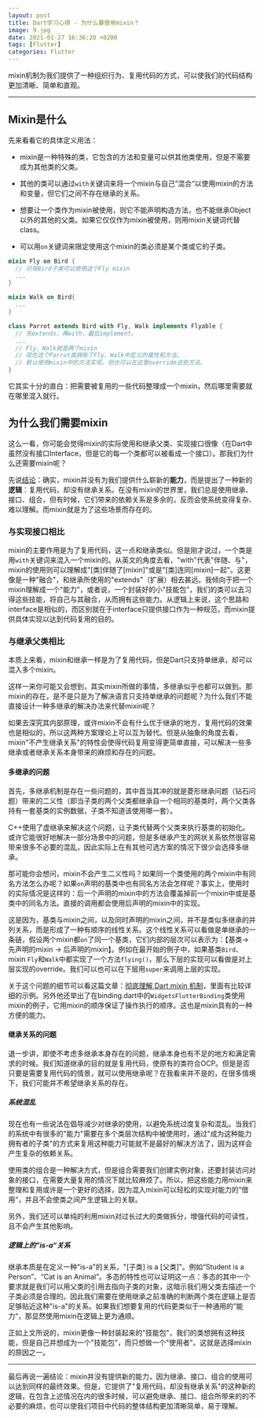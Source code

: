 ```yaml
---
layout: post
title: Dart学习心得 - 为什么要使用mixin？
image: 9.jpg
date: 2021-01-27 16:36:20 +0200
tags: [Flutter]
categories: Flutter
---
```

mixin机制为我们提供了一种组织行为、复用代码的方式，可以使我们的代码结构更加清晰、简单和直观。

***

## Mixin是什么

先来看看它的具体定义用法：

- mixin是一种特殊的类，它包含的方法和变量可以供其他类使用，但是不需要成为其他类的父类。

- 其他的类可以通过`with`关键词来将一个mixin与自己”混合“以使用mixin的方法和变量，但它们之间不存在继承的关系。

- 想要让一个类作为mixin被使用，则它不能声明构造方法，也不能继承Object以外的其他的父类。如果它仅仅作为mixin被使用，则用mixin关键词代替class。
- 可以用`on`关键词来限定使用这个mixin的类必须是某个类或它的子类。

```dart
mixin Fly on Bird {
  // 只有Bird子类可以使用这个Fly mixin
  ...
}

mixin Walk on Bird{
  ...
}

class Parrot extends Bird with Fly, Walk implements Flyable {
  // 先extends，再with，最后implement。
  ...
  // Fly、Walk就是两个mixin
  // 现在这个Parrot类拥有了Fly、Walk中定义的属性和方法。
  // 默认使用mixin中的方法实现，但也可以在这里override这些方法。
}
```

它其实十分的直白：把需要被复用的一些代码整理成一个mixin，然后哪里需要就在哪里混入就行。

## 为什么我们需要mixin

这么一看，你可能会觉得mixin的实际使用和继承父类、实现接口很像（在Dart中虽然没有接口Interface，但是它的每一个类都可以被看成一个接口）。那我们为什么还需要mixin呢？

先说<u>结论</u>：确实，mixin并没有为我们提供什么崭新的**能力**，而是提出了一种新的**逻辑**：复用代码，却没有继承关系。在没有mixin的世界里，我们总是使用继承、接口、组合，但有时候，它们带来的依赖关系是多余的，反而会使系统变得复杂、难以理解。而mixin就是为了这些场景而存在的。

### 与实现接口相比

mixin的主要作用是为了复用代码，这一点和继承类似。但是刚才说过，一个类是用`with`关键词来混入一个mixin的。从英文的角度去看，"with"代表"伴随、与"，mixin的使用则可以理解成"[类]伴随了[mixin]"或是"[类]连同[mixin]一起"。这更像是一种"融合"，和继承所使用的"extends"（扩展）相去甚远。我倾向于把一个mixin理解成一个"能力"，或者说，一个封装好的小"技能包"，我们的类可以去习得这些技能，将自己与其融合，从而拥有这些能力。从逻辑上来说，这个思路和interface是相似的，而区别就在于interface只提供接口作为一种规范，而mixin提供具体实现以达到代码复用的目的。

### 与继承父类相比

本质上来看，mixin和继承一样是为了复用代码，但是Dart只支持单继承，却可以混入多个mixin。

这样一来你可能又会想到，其实mixin所做的事情，多继承似乎也都可以做到。那mixin的存在，是不是只是为了解决语言只支持单继承的问题呢？为什么我们不能直接设计一种多继承的解决办法来代替mixin呢？

如果去深究其内部原理，或许mixin不会有什么优于继承的地方，复用代码的效果也是相似的，所以这两种方案理论上可以互为替代。但是从抽象的角度去看，mixin"不产生继承关系"的特性会使得代码复用变得更简单直接，可以解决一些多继承或者继承关系本身带来的麻烦和存在的问题。

#### 多继承的问题

首先，多继承机制是存在一些问题的，其中首当其冲的就是菱形继承问题（钻石问题）带来的二义性（即当子类的两个父类都继承自一个相同的基类时，两个父类各持有一套基类的实例数据，子类不知道该使用哪一套）。

C++使用了虚继承来解决这个问题，让子类代替两个父类来执行基类的初始化。或许它能很好地解决一部分场景中的问题，但是多继承产生的网状关系依然很容易带来很多不必要的混乱，因此实际上在有其他可选方案的情况下很少会选择多继承。

那可能你会想问，mixin不会产生二义性吗？如果同一个类使用的两个mixin中有同名方法怎么办呢？如果`on`声明的基类中也有同名方法会怎样呢？事实上，使用时的实际情况是这样的：后一个声明的mixin中的方法会覆盖掉前一个mixin中或是基类中的同名方法。直接的调用都会使用后声明的mixin中的实现。

这是因为，基类与mixin之间，以及同时声明的mixin之间，并不是类似多继承的并列关系，而是形成了一种有顺序的线性关系。这个线性关系可以看做是单继承的一条链，假设两个mixin都`on`了同一个基类，它们内部的层次可以表示为：【基类-> 先声明的mixin -> 后声明的mixin】。例如在最开始的例子中，如果基类`Bird`、mixin `Fly`和`Walk`中都实现了一个方法`flying()`，那么下层的实现可以看做是对上层实现的override。我们可以也可以在下层用`super`来调用上层的实现。

关于这个问题的细节可以看这篇文章：[彻底理解 Dart mixin 机制](https://juejin.cn/post/6844903858209062920)，里面有比较详细的示例。另外他还举出了在binding.dart中的`WidgetsFlutterBinding`类使用mixin的例子，它用mixin的顺序保证了操作执行的顺序。这也是mixin具有的一种方便的能力。

#### 继承关系的问题

退一步讲，即使不考虑多继承本身存在的问题，继承本身也有不足的地方和满足需求的时候。我们知道继承的目的就是复用代码，使原有的类符合OCP。但是是否只要是需要复用代码的情景，就可以使用继承呢？在我看来并不是的，在很多情境下，我们可能并不希望继承关系的存在。

##### 系统混乱

现在也有一些说法在倡导减少对继承的使用，以避免系统过度复杂和混乱。当我们的系统中有很多的"能力"需要在多个类层次结构中被使用时，通过"成为这种能力拥有者的子类"的方式来复用这种能力可能就不是最好的解决方法了，因为这样会产生复杂的依赖关系。

使用类的组合是一种解决方式，但是组合需要我们创建实例对象，还要封装访问对象的接口，在需要大量复用的情况下就比较麻烦了。所以，把这些能力用mixin来整理和复用或许是一个更好的选择，因为混入mixin可以轻松的实现对能力的”借用“，并且不会使类之间产生逻辑上的关联。

另外，我们还可以单纯的利用mixin对过长过大的类做拆分，增强代码的可读性，且不会产生其他影响。

##### 逻辑上的”is-a“关系

继承本质是在定义一种"is-a"的关系，"[子类] is a [父类]"。例如“Student is a Person”、“Cat is an Animal”。多态的特性也可以证明这一点：多态的其中一个要求就是我们可以用父类的引用去指向子类的对象，这暗示我们用父类去描述一个子类必须是合理的。因此我们需要在使用继承之前准确的判断两个类在逻辑上是否足够贴近这种"is-a"的关系。如果我们想要复用的代码更类似于一种通用的”能力“，那显然使用mixin在逻辑上更为通顺。

正如上文所说的，mixin更像一种封装起来的"技能包"，我们的类想拥有这种技能，但是自己并想成为一个"技能包"，而只想做一个"使用者"。这就是选择mixin的原因之一。

---

最后再说一遍结论：mixin并没有提供新的能力，因为继承、接口、组合的使用可以达到同样的最终效果。但是，它提供了"复用代码，却没有继承关系"的这种新的逻辑，在包含上述情况在内的很多时候，可以避免继承、接口、组合所带来的的不必要的麻烦，也可以使我们项目中代码的整体结构更加清晰简单，易于理解。


